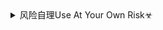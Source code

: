 <details><summary>风险自理Use At Your Own Risk☣</summary>

我还剩一发没有打出去
`931687904959515314 (336×280)`<br>
![](https://tpc.googlesyndication.com/daca_images/simgad/931687904959515314)

`9685881946211778482 (300×250)`<br>
![](https://tpc.googlesyndication.com/daca_images/simgad/9685881946211778482)

水桶快满了可以帮我排放一下吗？
`11534746386792213303 (970×250)`<br>
![](https://tpc.googlesyndication.com/simgad/11534746386792213303)

`5681488052704124860 (300×600)`<br>
![](https://tpc.googlesyndication.com/simgad/5681488052704124860)

`10527360070805715052 (728×90)`<br>
![](https://tpc.googlesyndication.com/simgad/10527360070805715052)

</details>
